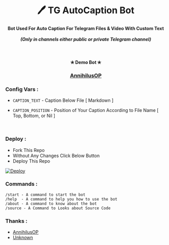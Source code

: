 <h1 align='center'>🖊️ TG AutoCaption Bot </h1>


<h4 align='center'>Bot Used For Auto Caption For Telegram Files & Video With Custom Text<br><br><i>(Only in channels either public or private Telegram channel)</i> </h4><br>


<h4 align='center'>✯ Demo Bot ✯<br></h4>
<h3 align='center' ><b><a href="https://telegram.me/AnnihilusOP">AnnihilusOP</a></b></h3>


###  Config Vars :

- ```CAPTION_TEXT``` - Caption Below File [ Markdown ]

- ```CAPTION_POSITION``` - Position of Your Caption According to File Name [ Top, Bottom, or Nil ]
<br>

### Deploy :

- Fork This Repo
- Without Any Changes Click Below Button 
- Deploy This Repo

[![Deploy](https://www.herokucdn.com/deploy/button.svg)](https://heroku.com/deploy)
<br>


### Commands :

```
/start - A command to start the bot
/help  - A command to help you how to use the bot
/about - A command to know about the bot
/source - A Command to Looks about Source Code
```
### Thanks :

- [AnnihilusOP](https://github.com/AnnihilusOP)
- [Unknown](https://github.com/MoviZenX)
